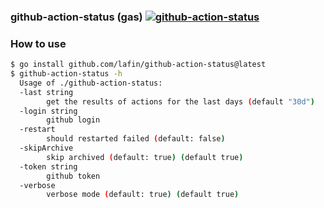 ### github-action-status (gas) [![github-action-status](https://github.com/lafin/github-action-status/actions/workflows/app.yml/badge.svg)](https://github.com/lafin/github-action-status/actions/workflows/app.yml)

### How to use

```sh
$ go install github.com/lafin/github-action-status@latest
$ github-action-status -h
  Usage of ./github-action-status:
  -last string
    	get the results of actions for the last days (default "30d")
  -login string
    	github login
  -restart
    	should restarted failed (default: false)
  -skipArchive
    	skip archived (default: true) (default true)
  -token string
    	github token
  -verbose
    	verbose mode (default: true) (default true)
```
